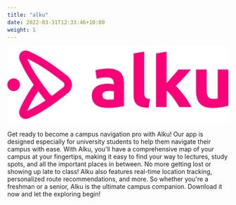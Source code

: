```yaml
---
title: "alku"
date: 2022-03-31T12:33:46+10:00
weight: 1
---
```


![logo](/images/logo/alku.svg)

Get ready to become a campus navigation pro with Alku! Our app is designed especially for university students to help them navigate their campus with ease. With Alku, you'll have a comprehensive map of your campus at your fingertips, making it easy to find your way to lectures, study spots, and all the important places in between. No more getting lost or showing up late to class! Alku also features real-time location tracking, personalized route recommendations, and more. So whether you're a freshman or a senior, Alku is the ultimate campus companion. Download it now and let the exploring begin!